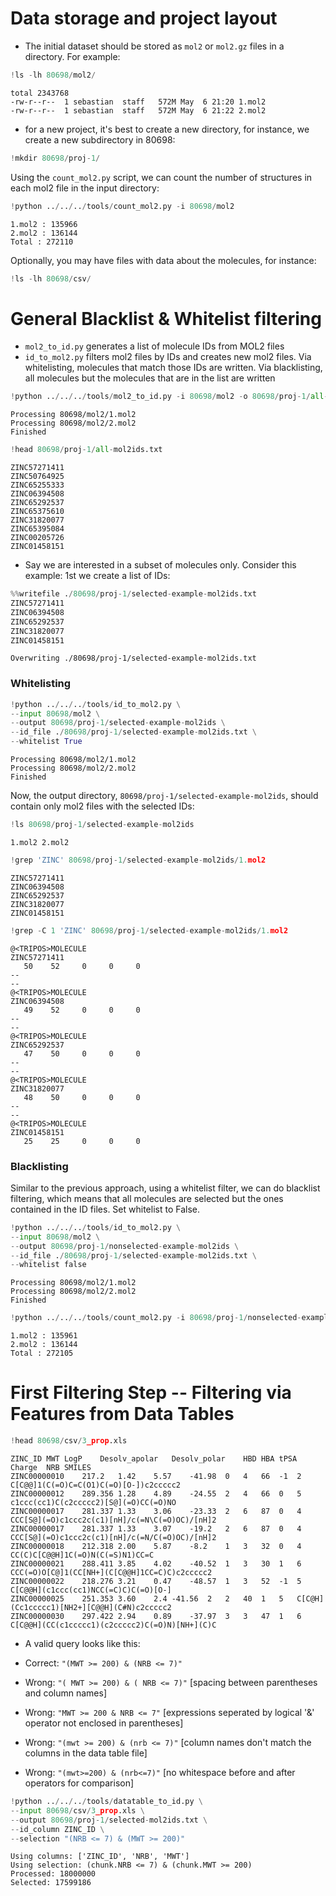 # Data storage and project layout

- The initial dataset should be stored as `mol2` or `mol2.gz` files in a directory. For example:


```python
!ls -lh 80698/mol2/
```

    total 2343768
    -rw-r--r--  1 sebastian  staff   572M May  6 21:20 1.mol2
    -rw-r--r--  1 sebastian  staff   572M May  6 21:22 2.mol2


- for a new project, it's best to create a new directory, for instance, we create a new subdirectory in 80698:


```python
!mkdir 80698/proj-1/
```

Using the `count_mol2.py` script, we can count the number of structures in each mol2 file in the input directory:


```python
!python ../../../tools/count_mol2.py -i 80698/mol2
```

    1.mol2 : 135966
    2.mol2 : 136144
    Total : 272110


Optionally, you may have files with data about the molecules, for instance:


```python
!ls -lh 80698/csv/
```

# General Blacklist & Whitelist filtering

- `mol2_to_id.py` generates a list of molecule IDs from MOL2 files
- `id_to_mol2.py` filters mol2 files by IDs and creates new mol2 files. Via whitelisting, molecules that match those IDs are written. Via blacklisting, all molecules but the molecules that are in the list are written


```python
!python ../../../tools/mol2_to_id.py -i 80698/mol2 -o 80698/proj-1/all-mol2ids.txt
```

    Processing 80698/mol2/1.mol2
    Processing 80698/mol2/2.mol2
    Finished



```python
!head 80698/proj-1/all-mol2ids.txt
```

    ZINC57271411
    ZINC50764925
    ZINC65255333
    ZINC06394508
    ZINC65292537
    ZINC65375610
    ZINC31820077
    ZINC65395084
    ZINC00205726
    ZINC01458151


- Say we are interested in a subset of molecules only. Consider this example: 1st we create a list of IDs:


```python
%%writefile ./80698/proj-1/selected-example-mol2ids.txt
ZINC57271411
ZINC06394508
ZINC65292537
ZINC31820077
ZINC01458151
```

    Overwriting ./80698/proj-1/selected-example-mol2ids.txt


### Whitelisting


```python
!python ../../../tools/id_to_mol2.py \
--input 80698/mol2 \
--output 80698/proj-1/selected-example-mol2ids \
--id_file ./80698/proj-1/selected-example-mol2ids.txt \
--whitelist True
```

    Processing 80698/mol2/1.mol2
    Processing 80698/mol2/2.mol2
    Finished


Now, the output directory, `80698/proj-1/selected-example-mol2ids`, should contain only mol2 files with the selected IDs:


```python
!ls 80698/proj-1/selected-example-mol2ids
```

    1.mol2 2.mol2



```python
!grep 'ZINC' 80698/proj-1/selected-example-mol2ids/1.mol2
```

    ZINC57271411
    ZINC06394508
    ZINC65292537
    ZINC31820077
    ZINC01458151



```python
!grep -C 1 'ZINC' 80698/proj-1/selected-example-mol2ids/1.mol2 
```

    @<TRIPOS>MOLECULE
    ZINC57271411
       50    52     0     0     0
    --
    --
    @<TRIPOS>MOLECULE
    ZINC06394508
       49    52     0     0     0
    --
    --
    @<TRIPOS>MOLECULE
    ZINC65292537
       47    50     0     0     0
    --
    --
    @<TRIPOS>MOLECULE
    ZINC31820077
       48    50     0     0     0
    --
    --
    @<TRIPOS>MOLECULE
    ZINC01458151
       25    25     0     0     0


### Blacklisting

Similar to the previous approach, using a whitelist filter, we can do blacklist filtering, which means that all molecules are selected but the ones contained in the ID files. Set whitelist to False.


```python
!python ../../../tools/id_to_mol2.py \
--input 80698/mol2 \
--output 80698/proj-1/nonselected-example-mol2ids \
--id_file ./80698/proj-1/selected-example-mol2ids.txt \
--whitelist false
```

    Processing 80698/mol2/1.mol2
    Processing 80698/mol2/2.mol2
    Finished



```python
!python ../../../tools/count_mol2.py -i 80698/proj-1/nonselected-example-mol2ids/
```

    1.mol2 : 135961
    2.mol2 : 136144
    Total : 272105


# First Filtering Step -- Filtering via Features from Data Tables


```python
!head 80698/csv/3_prop.xls
```

    ZINC_ID	MWT	LogP	Desolv_apolar	Desolv_polar	HBD	HBA	tPSA	Charge	NRB	SMILES
    ZINC00000010	217.2	1.42	5.57	-41.98	0	4	66	-1	2	C[C@@]1(C(=O)C=C(O1)C(=O)[O-])c2ccccc2
    ZINC00000012	289.356	1.28	4.89	-24.55	2	4	66	0	5	c1ccc(cc1)C(c2ccccc2)[S@](=O)CC(=O)NO
    ZINC00000017	281.337	1.33	3.06	-23.33	2	6	87	0	4	CCC[S@](=O)c1ccc2c(c1)[nH]/c(=N\C(=O)OC)/[nH]2
    ZINC00000017	281.337	1.33	3.07	-19.2	2	6	87	0	4	CCC[S@](=O)c1ccc2c(c1)[nH]/c(=N/C(=O)OC)/[nH]2
    ZINC00000018	212.318	2.00	5.87	-8.2	1	3	32	0	4	CC(C)C[C@@H]1C(=O)N(C(=S)N1)CC=C
    ZINC00000021	288.411	3.85	4.02	-40.52	1	3	30	1	6	CCC(=O)O[C@]1(CC[NH+](C[C@@H]1CC=C)C)c2ccccc2
    ZINC00000022	218.276	3.21	0.47	-48.57	1	3	52	-1	5	C[C@@H](c1ccc(cc1)NCC(=C)C)C(=O)[O-]
    ZINC00000025	251.353	3.60	2.4	-41.56	2	2	40	1	5	C[C@H](Cc1ccccc1)[NH2+][C@@H](C#N)c2ccccc2
    ZINC00000030	297.422	2.94	0.89	-37.97	3	3	47	1	6	C[C@@H](CC(c1ccccc1)(c2ccccc2)C(=O)N)[NH+](C)C


- A valid query looks like this:
 
- Correct: `"(MWT >= 200) & (NRB <= 7)"`
- Wrong: `"( MWT >= 200) & ( NRB <= 7)"` [spacing between parentheses and column names]
- Wrong: `"MWT >= 200 & NRB <= 7"` [expressions seperated by logical '&' operator not enclosed in parentheses]
- Wrong: `"(mwt >= 200) & (nrb <= 7)"` [column names don't match the columns in the data table file]
- Wrong: `"(mwt>=200) & (nrb<=7)"` [no whitespace before and after operators for comparison]



```python
!python ../../../tools/datatable_to_id.py \
--input 80698/csv/3_prop.xls \
--output 80698/proj-1/selected-mol2ids.txt \
--id_column ZINC_ID \
--selection "(NRB <= 7) & (MWT >= 200)"
```

    Using columns: ['ZINC_ID', 'NRB', 'MWT']
    Using selection: (chunk.NRB <= 7) & (chunk.MWT >= 200)
    Processed: 18000000
    Selected: 17599186

